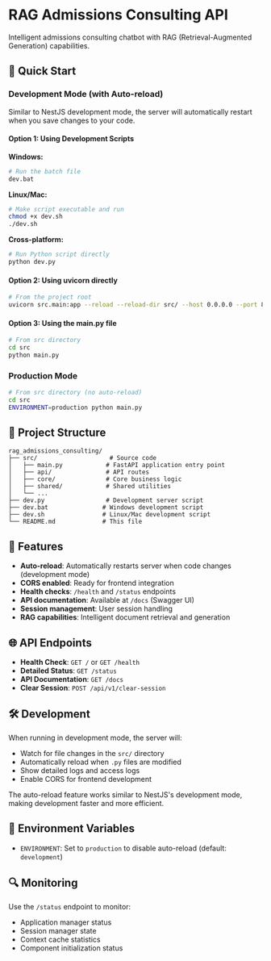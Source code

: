 # RAG Admissions Consulting API

Intelligent admissions consulting chatbot with RAG (Retrieval-Augmented Generation) capabilities.

## 🚀 Quick Start

### Development Mode (with Auto-reload)

Similar to NestJS development mode, the server will automatically restart when you save changes to your code.

#### Option 1: Using Development Scripts

**Windows:**

```bash
# Run the batch file
dev.bat
```

**Linux/Mac:**

```bash
# Make script executable and run
chmod +x dev.sh
./dev.sh
```

**Cross-platform:**

```bash
# Run Python script directly
python dev.py
```

#### Option 2: Using uvicorn directly

```bash
# From the project root
uvicorn src.main:app --reload --reload-dir src/ --host 0.0.0.0 --port 8000
```

#### Option 3: Using the main.py file

```bash
# From src directory
cd src
python main.py
```

### Production Mode

```bash
# From src directory (no auto-reload)
cd src
ENVIRONMENT=production python main.py
```

## 📁 Project Structure

```
rag_admissions_consulting/
├── src/                    # Source code
│   ├── main.py            # FastAPI application entry point
│   ├── api/               # API routes
│   ├── core/              # Core business logic
│   ├── shared/            # Shared utilities
│   └── ...
├── dev.py                 # Development server script
├── dev.bat               # Windows development script
├── dev.sh                # Linux/Mac development script
└── README.md             # This file
```

## 🔧 Features

- **Auto-reload**: Automatically restarts server when code changes (development mode)
- **CORS enabled**: Ready for frontend integration
- **Health checks**: `/health` and `/status` endpoints
- **API documentation**: Available at `/docs` (Swagger UI)
- **Session management**: User session handling
- **RAG capabilities**: Intelligent document retrieval and generation

## 🌐 API Endpoints

- **Health Check**: `GET /` or `GET /health`
- **Detailed Status**: `GET /status`
- **API Documentation**: `GET /docs`
- **Clear Session**: `POST /api/v1/clear-session`

## 🛠️ Development

When running in development mode, the server will:

- Watch for file changes in the `src/` directory
- Automatically reload when `.py` files are modified
- Show detailed logs and access logs
- Enable CORS for frontend development

The auto-reload feature works similar to NestJS's development mode, making development faster and more efficient.

## 📝 Environment Variables

- `ENVIRONMENT`: Set to `production` to disable auto-reload (default: `development`)

## 🔍 Monitoring

Use the `/status` endpoint to monitor:

- Application manager status
- Session manager state
- Context cache statistics
- Component initialization status
